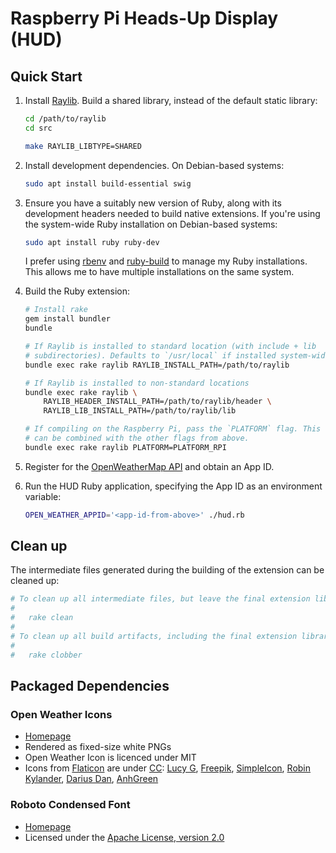 Raspberry Pi Heads-Up Display (HUD)
===================================

Quick Start
-----------

1. Install [Raylib](https://www.raylib.com/). Build a shared library, instead of the default static library:

    ```sh
    cd /path/to/raylib
    cd src

    make RAYLIB_LIBTYPE=SHARED
    ```

1. Install development dependencies. On Debian-based systems:

    ```sh
    sudo apt install build-essential swig
    ```

1. Ensure you have a suitably new version of Ruby, along with its development headers needed to build native extensions. If you're using the system-wide Ruby installation on Debian-based systems:

    ```sh
    sudo apt install ruby ruby-dev
    ```

    I prefer using [rbenv](https://github.com/rbenv/rbenv) and [ruby-build](https://github.com/rbenv/ruby-build) to manage my Ruby installations. This allows me to have multiple installations on the same system.

1. Build the Ruby extension:

    ```sh
    # Install rake
    gem install bundler
    bundle

    # If Raylib is installed to standard location (with include + lib
    # subdirectories). Defaults to `/usr/local` if installed system-wide.
    bundle exec rake raylib RAYLIB_INSTALL_PATH=/path/to/raylib

    # If Raylib is installed to non-standard locations
    bundle exec rake raylib \
        RAYLIB_HEADER_INSTALL_PATH=/path/to/raylib/header \
        RAYLIB_LIB_INSTALL_PATH=/path/to/raylib/lib

    # If compiling on the Raspberry Pi, pass the `PLATFORM` flag. This flag
    # can be combined with the other flags from above.
    bundle exec rake raylib PLATFORM=PLATFORM_RPI
    ```

1. Register for the [OpenWeatherMap API](https://openweathermap.org/api) and obtain an App ID.

1. Run the HUD Ruby application, specifying the App ID as an environment variable:

    ```sh
    OPEN_WEATHER_APPID='<app-id-from-above>' ./hud.rb
    ```

Clean up
--------

The intermediate files generated during the building of the extension can be cleaned up:

```sh
# To clean up all intermediate files, but leave the final extension library:
#
#   rake clean
#
# To clean up all build artifacts, including the final extension library:
#
#   rake clobber
```

Packaged Dependencies
---------------------

### Open Weather Icons

- [Homepage](https://github.com/isneezy/open-weather-icons)
- Rendered as fixed-size white PNGs
- Open Weather Icon is licenced under MIT
- Icons from [Flaticon](https://www.flaticon.com) are under [CC](http://creativecommons.org/licenses/by/3.0/): [Lucy G](http://www.flaticon.com/authors/lucy-g), [Freepik](http://www.freepik.com), [SimpleIcon](http://www.flaticon.com/authors/simpleicon), [Robin Kylander](http://www.flaticon.com/authors/robin-kylander), [Darius Dan](http://www.flaticon.com/authors/darius-dan), [AnhGreen](http://www.flaticon.com/authors/anhgreen)

### Roboto Condensed Font

- [Homepage](https://fonts.google.com/specimen/Roboto+Condensed?selection.family=Roboto+Condensed)
- Licensed under the [Apache License, version 2.0](http://www.apache.org/licenses/LICENSE-2.0)
